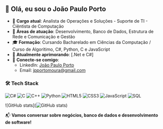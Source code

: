 ## 👋 Olá, eu sou o João Paulo Porto

- 🎯 **Cargo atual**: Analista de Operações e Soluções - Suporte de TI - Ciêntista de Computação
- 🤖 **Áreas de atuação**: Desenvolvimento, Banco de Dados, Estrutura de Rede e Comunicação e Gestão
- 🎓 **Formação**: Cursando Bacharelado em Ciências da Computação / Curso de Algorítimo, C#, Python, C e JavaScript
- 🌱 **Atualmente aprimorando**: [.Net e C#]
- 💬 **Conecte-se comigo**:
  - LinkedIn: [João Paulo Porto](https://www.linkedin.com/in/jo%C3%A3o-paulo-porto-515ab933a?utm_source=share&utm_campaign=share_via&utm_content=profile&utm_medium=ios_app)
  - Email: jpportomoura@gmail.com
### 🛠️ Tech Stack

![C#](https://img.shields.io/badge/-C%23-239120?style=for-the-badge&logo=c-sharp&logoColor=white)
![C](https://img.shields.io/badge/-C-00599C?style=for-the-badge&logo=c&logoColor=white)
![C++](https://img.shields.io/badge/-C++-00599C?style=for-the-badge&logo=c%2B%2B&logoColor=white)
![Python](https://img.shields.io/badge/-Python-3776AB?style=for-the-badge&logo=python&logoColor=white)
![HTML5](https://img.shields.io/badge/-HTML5-E34F26?style=for-the-badge&logo=html5&logoColor=white)
![CSS3](https://img.shields.io/badge/-CSS3-1572B6?style=for-the-badge&logo=css3&logoColor=white)
![JavaScript](https://img.shields.io/badge/-JavaScript-F7DF1E?style=for-the-badge&logo=javascript&logoColor=black)
![SQL](https://img.shields.io/badge/-SQL-4479A1?style=for-the-badge&logo=postgresql&logoColor=white)

![GitHub stats](![GitHub stats](https://github-readme-stats.vercel.app/api?username=joaopauloporto&show_icons=true&theme=dark))


📬 **Vamos conversar sobre negócios, banco de dados e desenvolvimento de software!**
